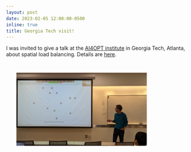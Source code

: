 ```yaml
---
layout: post
date: 2023-02-05 12:00:00-0500
inline: true
title: Georgia Tech visit!
---
```


I was invited to give a talk at the [AI4OPT institute](https://www.ai4opt.org/) in Georgia Tech, Atlanta, about spatial load balancing. Details are [here](https://www.ai4opt.org/news-events/ai4opt-seminar-series-andres-ferragut).


<div style="padding:2em">
<a href="https://www.ai4opt.org/news-events/ai4opt-seminar-series-andres-ferragut"><img src="/assets/img/gatech_talk.jpg" height="200"/></a>
</div>
